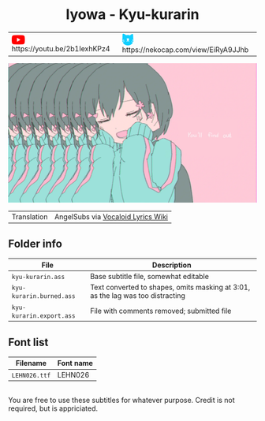 <h1 align='center'>Iyowa - Kyu-kurarin</h2>

<table align='center'>
    <tr>
        <td> <img src='../.img/youtube.svg' alt='YouTube' width=27 align='center'> &nbsp&nbsp https://youtu.be/2b1IexhKPz4 </td>
        <td> <img src='../.img/nekocap.svg' alt='NekoCap' width=23 align='center'> &nbsp&nbsp https://nekocap.com/view/EiRyA9JJhb </td>
    </tr>
</table>

![](./preview.webp)

<table align='center'>
    <tr>
        <td> Translation </td>
        <td> AngelSubs via <a href='https://vocaloidlyrics.fandom.com/wiki/%E3%81%8D%E3%82%85%E3%81%86%E3%81%8F%E3%82%89%E3%82%8A%E3%82%93_(Kyuukurarin)'>Vocaloid Lyrics Wiki</a> </td>
    </tr>
</table>

## Folder info

| File | Description |
| ---- | ----------- |
|`kyu-kurarin.ass` | Base subtitle file, somewhat editable |
|`kyu-kurarin.burned.ass` | Text converted to shapes, omits masking at 3:01, as the lag was too distracting |
|`kyu-kurarin.export.ass` | File with comments removed; submitted file |

## Font list
| Filename | Font name |
| ---- | ---- |
|`LEHN026.ttf`| LEHN026 |

##
You are free to use these subtitles for whatever purpose. Credit is not required, but is appriciated.